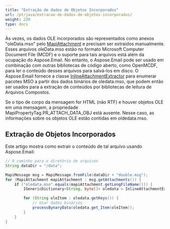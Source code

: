```yaml
---
title: "Extração de dados de Objetos Incorporados"
url: /pt/java/extracao-de-dados-de-objetos-incorporados/
weight: 220
type: docs
---
```



Às vezes, os dados OLE incorporados são representados como anexos "oleData.mso" pelo [MapiAttachment](https://apireference.aspose.com/email/java/com.aspose.email/MapiAttachment) e precisam ser extraídos manualmente. Esses arquivos oleData.mso estão no formato Microsoft Computer Document File (MCDF) e o suporte para tais arquivos está além da ocupação do Aspose.Email. No entanto, o Aspose.Email pode ser usado em combinação com outras bibliotecas de código aberto, como OpenMCDF, para ler o conteúdo desses arquivos para salvá-los em disco. O Aspose.Email fornece a classe [InlineAttachmentExtractor](https://apireference.aspose.com/email/java/com.aspose.email/InlineAttachmentExtractor) para enumerar pacotes MSO a partir dos dados binários de oledata.mso, que podem então ser usados para a extração de conteúdos por bibliotecas de leitura de Arquivos Compostos.

Se o tipo de corpo da mensagem for HTML (não RTF) e houver objetos OLE em uma mensagem, a propriedade MapiPropertyTag.PR_ATTACH_DATA_OBJ está ausente. Nesse caso, as informações sobre os objetos OLE estão contidas em oldedata.mso.
## **Extração de Objetos Incorporados**
Este artigo mostra como extrair o conteúdo de tal arquivo usando Aspose.Email:



~~~Java
// O caminho para o diretório de arquivos
String dataDir = "/data";

MapiMessage msg = MapiMessage.fromFile(dataDir + "double.msg");
for (MapiAttachment mapiAttachment : msg.getAttachments()) {
    if ("oledata.mso".equals(mapiAttachment.getLongFileName())) {
        IGenericDictionary<String, byte[]> oledata = InlineAttachmentExtractor.enumerateMsoPackage(new ByteArrayInputStream(mapiAttachment.getBinaryData()));

        for (String oleItem : oledata.getKeys()) {
            // Usar dados binários
            processBynaryData(oledata.get_Item(oleItem));
        }
    }
}
~~~